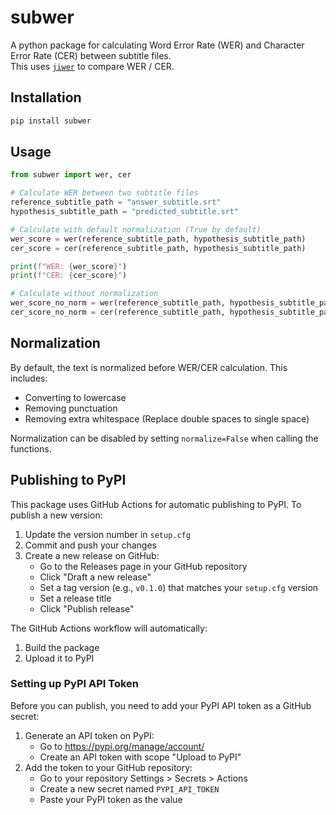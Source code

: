 # subwer

A python package for calculating Word Error Rate (WER) and Character Error Rate (CER) between subtitle files.<br>
This uses [`jiwer`](https://github.com/jitsi/jiwer) to compare WER / CER.

## Installation

```bash
pip install subwer
```

## Usage
```python
from subwer import wer, cer

# Calculate WER between two subtitle files
reference_subtitle_path = "answer_subtitle.srt"
hypothesis_subtitle_path = "predicted_subtitle.srt"

# Calculate with default normalization (True by default)
wer_score = wer(reference_subtitle_path, hypothesis_subtitle_path)
cer_score = cer(reference_subtitle_path, hypothesis_subtitle_path)

print(f"WER: {wer_score}")
print(f"CER: {cer_score}")

# Calculate without normalization
wer_score_no_norm = wer(reference_subtitle_path, hypothesis_subtitle_path, normalize=False)
cer_score_no_norm = cer(reference_subtitle_path, hypothesis_subtitle_path, normalize=False)
```

## Normalization

By default, the text is normalized before WER/CER calculation. This includes:
- Converting to lowercase
- Removing punctuation
- Removing extra whitespace (Replace double spaces to single space)

Normalization can be disabled by setting `normalize=False` when calling the functions.

## Publishing to PyPI

This package uses GitHub Actions for automatic publishing to PyPI. To publish a new version:

1. Update the version number in `setup.cfg`
2. Commit and push your changes
3. Create a new release on GitHub:
   - Go to the Releases page in your GitHub repository
   - Click "Draft a new release"
   - Set a tag version (e.g., `v0.1.0`) that matches your `setup.cfg` version
   - Set a release title
   - Click "Publish release"

The GitHub Actions workflow will automatically:
1. Build the package
2. Upload it to PyPI

### Setting up PyPI API Token

Before you can publish, you need to add your PyPI API token as a GitHub secret:

1. Generate an API token on PyPI:
   - Go to https://pypi.org/manage/account/
   - Create an API token with scope "Upload to PyPI"
2. Add the token to your GitHub repository:
   - Go to your repository Settings > Secrets > Actions
   - Create a new secret named `PYPI_API_TOKEN`
   - Paste your PyPI token as the value 